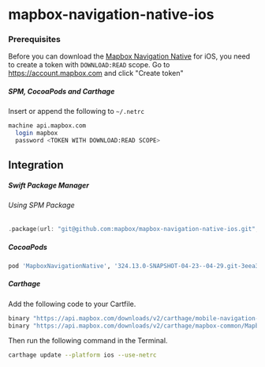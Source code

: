 # mapbox-navigation-native-ios

### Prerequisites

Before you can download the [Mapbox Navigation Native](https://github.com/mapbox/mapbox-navigation-native) for iOS, you need to create a token with `DOWNLOAD:READ` scope.
Go to https://account.mapbox.com and click "Create token"

##### SPM, CocoaPods and Carthage
Insert or append the following to `~/.netrc`

```bash
machine api.mapbox.com
  login mapbox
  password <TOKEN WITH DOWNLOAD:READ SCOPE>
```

## Integration

##### Swift Package Manager

###### Using SPM Package

```swift
.package(url: "git@github.com:mapbox/mapbox-navigation-native-ios.git", from: "324.13.0-SNAPSHOT-04-23--04-29.git-3eea307-SNAPSHOT.0423T0834Z.a373c62"),
```

##### CocoaPods

```ruby
pod 'MapboxNavigationNative', '324.13.0-SNAPSHOT-04-23--04-29.git-3eea307-SNAPSHOT.0423T0834Z.a373c62'
```

##### Carthage

Add the following code to your Cartfile.

```bash
binary "https://api.mapbox.com/downloads/v2/carthage/mobile-navigation-native/MapboxNavigationNative.json" == 324.13.0-SNAPSHOT-04-23--04-29.git-3eea307-SNAPSHOT.0423T0834Z.a373c62
binary "https://api.mapbox.com/downloads/v2/carthage/mapbox-common/MapboxCommon-ios.json" == 24.13.0-SNAPSHOT-04-23--04-29.git-3eea307
```

Then run the following command in the Terminal.
```bash
carthage update --platform ios --use-netrc
```
